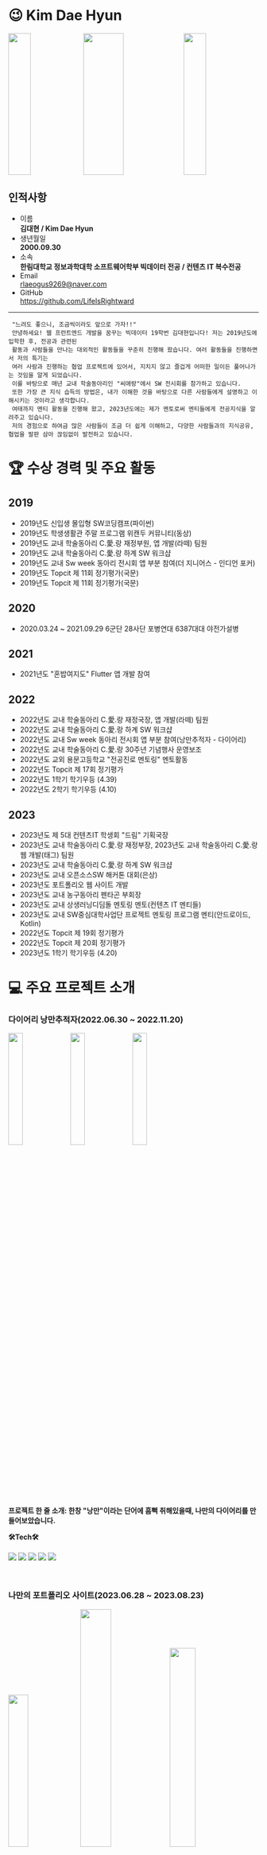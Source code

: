 # 😉 Kim Dae Hyun 
<img src="https://github.com/LifeIsRightward/LifeIsRightWard/assets/90908005/40c63ae2-8ddf-45a2-9952-5b5c99db438f.jpeg" width = "30%" height = "285"><img src="https://github.com/LifeIsRightward/LifeIsRightWard/assets/90908005/152ea4b9-9508-4998-abfe-1f75e1c721e7.jpeh" width = "40%" height ="285"><img src="https://github.com/LifeIsRightward/LifeIsRightWard/assets/90908005/7ad89f24-3359-4e36-a191-47ccdd60e4aa.jpeg" width = "30%" height = "285">
## 인적사항
* 이름   
**김대현 / Kim Dae Hyun**
* 생년월일   
**2000.09.30**
* 소속   
**한림대학교 정보과학대학 소프트웨어학부 빅데이터 전공 / 컨텐츠 IT 복수전공**
* Email   
rlaeogus9269@naver.com
* GitHub   
https://github.com/LifeIsRightward
***

```
 "느려도 좋으니, 조금씩이라도 앞으로 가자!!"
 안녕하세요! 웹 프런트엔드 개발을 꿈꾸는 빅데이터 19학번 김대현입니다! 저는 2019년도에 입학한 후, 전공과 관련된
 활동과 사람들을 만나는 대외적인 활동들을 꾸준히 진행해 왔습니다. 여러 활동들을 진행하면서 저의 특기는
 여러 사람과 진행하는 협업 프로젝트에 있어서, 지치지 않고 즐겁게 어떠한 일이든 풀어나가는 것임을 알게 되었습니다.
 이를 바탕으로 매년 교내 학술동아리인 "씨애랑"에서 SW 전시회를 참가하고 있습니다.
 또한 가장 큰 지식 습득의 방법은, 내가 이해한 것을 바탕으로 다른 사람들에게 설명하고 이해시키는 것이라고 생각합니다.
 여태까지 멘티 활동을 진행해 왔고, 2023년도에는 제가 멘토로써 멘티들에게 전공지식을 알려주고 있습니다.
 저의 경험으로 하여금 많은 사람들이 조금 더 쉽게 이해하고, 다양한 사람들과의 지식공유, 협업을 발판 삼아 끊임없이 발전하고 있습니다.
```

# 🏆 수상 경력 및 주요 활동
## 2019   
- 2019년도 신입생 몰입형 SW코딩캠프(파이썬) 
- 2019년도 학생생활관 주말 프로그램 위캔두 커뮤니티(동상) 
- 2019년도 교내 학술동아리 C.愛.랑 재정부원, 앱 개발(라떼) 팀원 
- 2019년도 교내 학술동아리 C.愛.랑 하계 SW 워크샵 
- 2019년도 교내 Sw week 동아리 전시회 앱 부분 참여(더 지니어스 - 인디언 포커)
- 2019년도 Topcit 제 11회 정기평가(국문)
- 2019년도 Topcit 제 11회 정기평가(국문)
## 2020
- 2020.03.24 ~ 2021.09.29 6군단 28사단 포병연대 6387대대 야전가설병 <br>
## 2021
- 2021년도 "혼밥여지도" Flutter 앱 개발 참여
## 2022
- 2022년도 교내 학술동아리 C.愛.랑 재정국장, 앱 개발(라떼) 팀원
- 2022년도 교내 학술동아리 C.愛.랑 하계 SW 워크샵
- 2022년도 교내 Sw week 동아리 전시회 앱 부분 참여(낭만추적자 - 다이어리)
- 2022년도 교내 학술동아리 C.愛.랑 30주년 기념행사 운영보조
- 2022년도 교외 용문고등학교 "전공진로 멘토링" 멘토활동
- 2022년도 Topcit 제 17회 정기평가
- 2022년도 1학기 학기우등 (4.39)
- 2022년도 2학기 학기우등 (4.10)

## 2023   
- 2023년도 제 5대 컨텐츠IT 학생회 "드림" 기획국장
- 2023년도 교내 학술동아리 C.愛.랑 재정부장, 2023년도 교내 학술동아리 C.愛.랑 웹 개발(태그) 팀원
- 2023년도 교내 학술동아리 C.愛.랑 하계 SW 워크샵
- 2023년도 교내 오픈소스SW 해커톤 대회(은상)
- 2023년도 포트폴리오 웹 사이트 개발
- 2023년도 교내 농구동아리 펜타곤 부회장
- 2023년도 교내 상생러닝디딤돌 멘토링 멘토(컨텐츠 IT 멘티들)
- 2023년도 교내 SW중심대학사업단 프로젝트 멘토링 프로그램 멘티(안드로이드, Kotlin)
- 2022년도 Topcit 제 19회 정기평가
- 2022년도 Topcit 제 20회 정기평가
- 2023년도 1학기 학기우등 (4.20)


# 💻 주요 프로젝트 소개

### 다이어리 낭만추적자(2022.06.30 ~ 2022.11.20)
<img src ="https://github.com/LifeIsRightward/LifeIsRightWard/assets/90908005/90a1c145-c78e-479c-b615-8a12ce824b37" width = "24%">
<img src ="https://github.com/LifeIsRightward/LifeIsRightWard/assets/90908005/c4127384-4616-4bc9-9c2f-26a6c241d26d" width = "24%">
<img src ="https://github.com/LifeIsRightward/LifeIsRightWard/assets/90908005/f814eb88-d2a8-4c2e-88c0-d2369a9244e1" width = "24%">

**프로젝트 한 줄 소개: 한창 "낭만"이라는 단어에 흠뻑 취해있을때, 나만의 다이어리를 만들어보았습니다.**

**🛠Tech🛠**<br>
<br>
<img src="https://img.shields.io/badge/Kotlin-7F52FF?style=for-the-badge&logo=Kotlin&logoColor=white"> <img src="https://img.shields.io/badge/Android Studio-3DDC84?style=for-the-badge&logo=AndroidStudio&logoColor=white"> <img src="https://img.shields.io/badge/Figma-F24E1E?style=for-the-badge&logo=Figma&logoColor=white"> <img src="https://img.shields.io/badge/Firebase-FFCA28?style=for-the-badge&logo=Firebase&logoColor=white"> <img src="https://img.shields.io/badge/SQLite-003B57?style=for-the-badge&logo=SQLite&logoColor=white">

<br>

### 나만의 포트폴리오 사이트(2023.06.28 ~ 2023.08.23)
<img src="https://github.com/LifeIsRightward/LifeIsRightWard/assets/90908005/aafeba29-f987-4730-8cef-ef656013047f" width = "28%">
<img src="https://github.com/LifeIsRightward/LifeIsRightWard/assets/90908005/4febc6f1-6cdc-48df-9135-1d31c5bac6a0" width = "35%">
<img src="https://github.com/LifeIsRightward/LifeIsRightWard/assets/90908005/33948e70-694b-4095-b58d-166a16a2a89a" width = "32%">

**프로젝트 한 줄 소개: 깃허브 뿐만 아니라, 자체적으로 제작한 포트폴리오 사이트가 있으면 좋겠다고 생각했습니다. 호스팅은 Github.io를 사용하였습니다.** <br>
**Link: https://lifeisrightward.github.io/Portfolio_Site/**

**🛠Tech🛠**<br>
<br>
<img src="https://img.shields.io/badge/Html5-E34F26?style=for-the-badge&logo=html5&logoColor=white"> <img src="https://img.shields.io/badge/CSS3-1572B6?style=for-the-badge&logo=CSS3&logoColor=white"> <img src="https://img.shields.io/badge/JavaScript-F7DF1E?style=for-the-badge&logo=JavaScript&logoColor=white"> <img src="https://img.shields.io/badge/GitHub.io-181717?style=for-the-badge&logo=GitHub&logoColor=white">

<br>

### 씨애랑 홈페이지 제작(2023.07.02 ~ 2023.10.29)
<img src="https://github.com/LifeIsRightward/LifeIsRightWard/assets/90908005/fd9743f2-c2cb-4764-a413-39d75da915c3" width = "30%"><img src="https://github.com/LifeIsRightward/LifeIsRightWard/assets/90908005/d5b910f1-de97-4dc4-9530-8059fbadff69" width = "29%"><img src="https://github.com/LifeIsRightward/LifeIsRightWard/assets/90908005/fb4cfa0e-13af-4109-9ca6-56ef9ed095bd" width = "36%">

**프로젝트 한 줄 소개: 2023년도 교내 오픈소스SW 해커톤 대회 제작물로, 2023년도 씨애랑 홈페이지 제작을 하였습니다. 저는 Front-End 개발을 담당하였습니다.** <br>
**Youtube: https://www.youtube.com/watch?v=O_I4qz1BHQA&feature=youtu.be**

**🛠Tech🛠**<br>
<br>
FrontEnd:<img src="https://img.shields.io/badge/Html5-E34F26?style=for-the-badge&logo=html5&logoColor=white"> <img src="https://img.shields.io/badge/CSS3-1572B6?style=for-the-badge&logo=CSS3&logoColor=white"> <img src="https://img.shields.io/badge/JavaScript-F7DF1E?style=for-the-badge&logo=JavaScript&logoColor=white">
<br>
BackEnd: <img src="https://img.shields.io/badge/Django-092E20?style=for-the-badge&logo=Django&logoColor=white"> <img src="https://img.shields.io/badge/Groom.IDE-3693F3?style=for-the-badge&logo=iCloud&logoColor=white"> 

<br>

### Unity Dodge(2023.9.17 ~ 20223.10.17)
<img src ="https://github.com/LifeIsRightward/LifeIsRightWard/assets/90908005/452655bb-3701-4055-afb1-6c5c52219745" width = "33%">
<img src ="https://github.com/LifeIsRightward/LifeIsRightWard/assets/90908005/8e895450-1aa9-4bce-82de-179fa8e467a4" width = "33%">
<img src ="https://github.com/LifeIsRightward/LifeIsRightWard/assets/90908005/be9b5086-4dc1-44d7-bd36-61c7c32799d7" width = "33%">

**프로젝트 한 줄 소개: 2023 VR/AR 게임제작 기초 수업시간에 진행한 탄막피하기 게임입니다.**

**🛠Tech🛠**<br>
<br>
<img src="https://img.shields.io/badge/Unity-000000?style=for-the-badge&logo=Unity&logoColor=white"> <img src ="https://img.shields.io/badge/-C%23-000000?&style=for-the-badge&logo=Csharp&logoColor=white"> <img src="https://img.shields.io/badge/Visual Studio-5C2D91?style=for-the-badge&logo=Visual Studio&logoColor=white"> 

<br>

# 🏀
- 2019년도 교내 인트라뮤랄리그 펜타곤 4위
- 2022년도 교내 농구동아리 펜타곤 30주년 기념행사 운영
- 2022년도 교내 제 1회 정보과학대학 체육대회 농구부분 1위
- 2022년도 교내 인트라뮤랄리그 펜타곤 3위
- 2023년도 교내 제 2회 정보과학대학 체육대회 농구부분 2위
- 2023년도 교내 인트라뮤랄리그 펜타곤 3위




